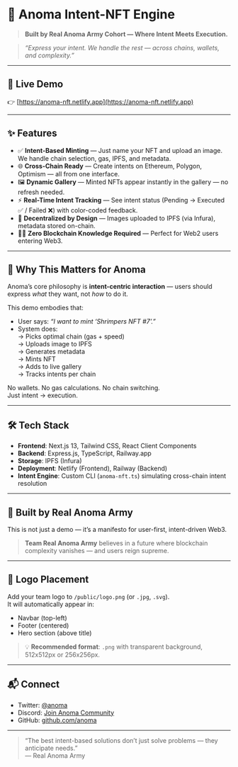 # 🎨 Anoma Intent-NFT Engine  
> **Built by Real Anoma Army Cohort — Where Intent Meets Execution.**
> 

> _“Express your intent. We handle the rest — across chains, wallets, and complexity.”_

---

## 🚀 Live Demo

👉 [https://anoma-nft.netlify.app](https://anoma-nft.netlify.app)

---

## ✨ Features

- ✅ **Intent-Based Minting** — Just name your NFT and upload an image. We handle chain selection, gas, IPFS, and metadata.
- 🌐 **Cross-Chain Ready** — Create intents on Ethereum, Polygon, Optimism — all from one interface.
- 🖼️ **Dynamic Gallery** — Minted NFTs appear instantly in the gallery — no refresh needed.
- ⚡ **Real-Time Intent Tracking** — See intent status (Pending → Executed ✅ / Failed ❌) with color-coded feedback.
- 🔐 **Decentralized by Design** — Images uploaded to IPFS (via Infura), metadata stored on-chain.
- 🧑‍💻 **Zero Blockchain Knowledge Required** — Perfect for Web2 users entering Web3.

---

## 🧠 Why This Matters for Anoma

Anoma’s core philosophy is **intent-centric interaction** — users should express *what* they want, not *how* to do it.

This demo embodies that:

- User says: _“I want to mint ‘Shrimpers NFT #7’.”_
- System does:  
  → Picks optimal chain (gas + speed)  
  → Uploads image to IPFS  
  → Generates metadata  
  → Mints NFT  
  → Adds to live gallery  
  → Tracks intents per chain

No wallets. No gas calculations. No chain switching.  
Just intent → execution.

---

## 🛠️ Tech Stack

- **Frontend**: Next.js 13, Tailwind CSS, React Client Components
- **Backend**: Express.js, TypeScript, Railway.app
- **Storage**: IPFS (Infura)
- **Deployment**: Netlify (Frontend), Railway (Backend)
- **Intent Engine**: Custom CLI (`anoma-nft.ts`) simulating cross-chain intent resolution

---

## 🤝 Built by Real Anoma Army

This is not just a demo — it’s a manifesto for user-first, intent-driven Web3.

> **Team Real Anoma Army** believes in a future where blockchain complexity vanishes — and users reign supreme.

---

## 📸 Logo Placement

Add your team logo to `/public/logo.png` (or `.jpg`, `.svg`).  
It will automatically appear in:

- Navbar (top-left)
- Footer (centered)
- Hero section (above title)

> 💡 **Recommended format**: `.png` with transparent background, 512x512px or 256x256px.

---

## 📬 Connect

- Twitter: [@anoma](https://twitter.com/anoma)
- Discord: [Join Anoma Community](https://discord.gg/anoma)
- GitHub: [github.com/anoma](https://github.com/anoma)

---

> “The best intent-based solutions don’t just solve problems — they anticipate needs.”  
> — Real Anoma Army
